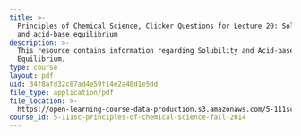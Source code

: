 ```yaml
---
title: >-
  Principles of Chemical Science, Clicker Questions for Lecture 20: Solubility
  and acid-base equilibrium
description: >-
  This resource contains information regarding Solubility and Acid-base
  Equilibrium.
type: course
layout: pdf
uid: 34f8afd32c87ad4e59f14e2a40d1e5dd
file_type: application/pdf
file_location: >-
  https://open-learning-course-data-production.s3.amazonaws.com/5-111sc-principles-of-chemical-science-fall-2014/34f8afd32c87ad4e59f14e2a40d1e5dd_MIT5_111F14_Lec20Clkr.pdf
course_id: 5-111sc-principles-of-chemical-science-fall-2014
---
```

